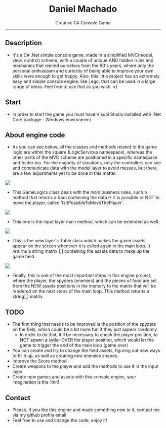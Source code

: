 <div align="center">
  <br />
  <h1>Daniel Machado</h1>
</div>

<p align="center">
  Creative C# Console Game
</p>

---

## Description

- It's a C# .Net simple console game, made in a simplified MVC(model, view, control) scheme, with a couple of unique AND hidden rules and mechanics that remind ourselves from the 90's years, where only the personal enthusiasm and curiosity of being able to improve your own skills were enough to get happy. Also, this little project has an extremely easy and simple console engine, like Lego, that can be used in a large range of ideas. Feel free to use that as you wish. =)

## Start

- In order to start the game you must have Visual Studio installed with .Net Core package - Windows environment

## About engine code

- As you can see below, all the classes and methods related to the game logic are within the square (LogicServices namespace), whereas the other parts of the MVC scheme are positioned in a specific namespace and folder too. For the majority of situations, only the controllers can see and communicate data with the model layer to avoid messes, but there are a few adjustments yet to be done in this matter.
 
<a title="LibQuality API">
  <img src="https://i.imgur.com/lKv7rC1.png"/>
</a>

- This GameLogics class deals with the main business rules, such a method that returns a bool containing the data IF it is possible or NOT to move the player, called 'IsItPossibleToMoveThePlayer'.

<a title="LibQuality API">
  <img src="https://imgur.com/a/sv30Cur.png"/>
</a>

- This one is the input layer main method, which can be extended as well.

<a title="LibQuality API">
  <img src="https://imgur.com/a/yO4ZvLg.png"/>
</a>

- This is the view layer's Table class which makes the game assets appear on the screen whenever it is called again in the main loop. It returns a string matrix [,] containing the assets data to make up the game field.

<a title="LibQuality API">
  <img src="https://imgur.com/a/xlYJd2B.png"/>
</a>

- Finally, this is one of the most important steps in this engine project, where
the player, the spyders (enemies) and the pieces of food are set from the NEW assets positions in the memory to the matrix that will be rendered on the next steps of the main loop. This method returns a string[,] matrix.

## TODO

- The first thing that needs to be improved is the position of the spyders on the field, which could be a lot more fun if they just appear randomly
  - In order to do that, it'll be necessary to check the player position, to NOT spawn a syder OVER the player position, which would let the game to trigger the end of the main loop (game over)
- You can create and try to change the field assets, figuring out new ways to fill it up, as well as creating new enemies shapes.
- Improve the Score method
- Create weapons to the player and add the methods to use it in the input layer
- Create new games and assets with this console engine, your imagination is the limit!

## Contact

- Please, if you like this engine and made something new to it, contact me via my github profile email
- Feel free to use and change the code, enjoy it!